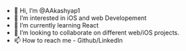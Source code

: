 - 👋 Hi, I’m @AAkashyap1
- 👀 I’m interested in iOS and web Developement
- 🌱 I’m currently learning React
- 💞️ I’m looking to collaborate on different web/iOS projects.
- 📫 How to reach me - Github/LinkedIn

<!---
AAkashyap1/AAkashyap1 is a ✨ special ✨ repository because its `README.md` (this file) appears on your GitHub profile.
You can click the Preview link to take a look at your changes.
--->
